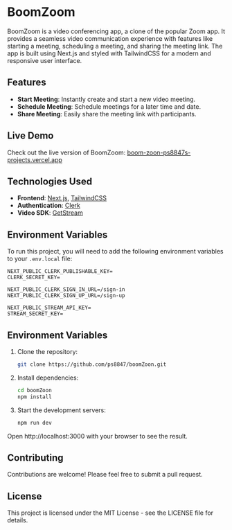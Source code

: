 # BoomZoom

BoomZoom is a video conferencing app, a clone of the popular Zoom app. It provides a seamless video communication experience with features like starting a meeting, scheduling a meeting, and sharing the meeting link. The app is built using Next.js and styled with TailwindCSS for a modern and responsive user interface.

## Features

- **Start Meeting**: Instantly create and start a new video meeting.
- **Schedule Meeting**: Schedule meetings for a later time and date.
- **Share Meeting**: Easily share the meeting link with participants.

## Live Demo

Check out the live version of BoomZoom: [boom-zoon-ps8847s-projects.vercel.app](https://boom-zoon-88thyh0z3-ps8847s-projects.vercel.app/sign-in?redirect_url=https%3A%2F%2Fboom-zoon-88thyh0z3-ps8847s-projects.vercel.app%2F)

## Technologies Used

- **Frontend**: [Next.js](https://nextjs.org/), [TailwindCSS](https://tailwindcss.com/)
- **Authentication**: [Clerk](https://clerk.com/)
- **Video SDK**: [GetStream](https://getstream.io/video/)

## Environment Variables

To run this project, you will need to add the following environment variables to your `.env.local` file:

```env
NEXT_PUBLIC_CLERK_PUBLISHABLE_KEY=
CLERK_SECRET_KEY=

NEXT_PUBLIC_CLERK_SIGN_IN_URL=/sign-in
NEXT_PUBLIC_CLERK_SIGN_UP_URL=/sign-up

NEXT_PUBLIC_STREAM_API_KEY=
STREAM_SECRET_KEY= 
```

## Environment Variables

1. Clone the repository:

   ```bash
   git clone https://github.com/ps8847/boomZoon.git
    ```
2. Install dependencies:
    
    ```bash
    cd boomZoon
    npm install
    ```
3. Start the development servers:

    ```bash
    npm run dev
    ```
Open http://localhost:3000 with your browser to see the result.

## Contributing
Contributions are welcome! Please feel free to submit a pull request.

## License
This project is licensed under the MIT License - see the LICENSE file for details.
